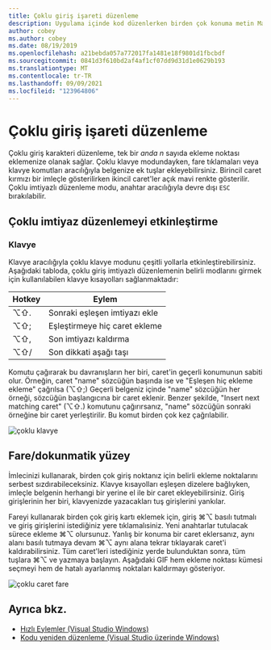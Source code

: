 ```yaml
---
title: Çoklu giriş işareti düzenleme
description: Uygulama içinde kod düzenlerken birden çok konuma metin Mac için Visual Studio.
author: cobey
ms.author: cobey
ms.date: 08/19/2019
ms.openlocfilehash: a21bebda057a772017fa1481e18f9801d1fbcbdf
ms.sourcegitcommit: 0841d3f610bd2af4af1cf07dd9d31d1e0629b193
ms.translationtype: MT
ms.contentlocale: tr-TR
ms.lasthandoff: 09/09/2021
ms.locfileid: "123964806"
---
```

# <a name="multi-caret-editing"></a>Çoklu giriş işareti düzenleme

Çoklu giriş karakteri düzenleme, tek bir _anda n_ sayıda ekleme noktası eklemenize olanak sağlar. Çoklu klavye modundayken, fare tıklamaları veya klavye komutları aracılığıyla belgenize ek tuşlar ekleyebilirsiniz. Birincil caret kırmızı bir imleçle gösterilirken ikincil caret'ler açık mavi renkte gösterilir. Çoklu imtiyazlı düzenleme modu, anahtar aracılığıyla devre dışı `ESC` bırakılabilir.

## <a name="enabling-multi-caret-editing"></a>Çoklu imtiyaz düzenlemeyi etkinleştirme

### <a name="keyboard"></a>Klavye

Klavye aracılığıyla çoklu klavye modunu çeşitli yollarla etkinleştirebilirsiniz. Aşağıdaki tabloda, çoklu giriş imtiyazlı düzenlemenin belirli modlarını girmek için kullanılabilen klavye kısayolları sağlanmaktadır:

| Hotkey  | Eylem                        | 
|---------| ------------------------------|
|  ⌥⇧.   | Sonraki eşleşen imtiyazı ekle    | 
|  ⌥⇧;   | Eşleştirmeye hiç caret ekleme | 
|  ⌥⇧,   | Son imtiyazı kaldırma             | 
|  ⌥⇧/   | Son dikkati aşağı taşı          | 

Komutu çağırarak bu davranışların her biri, caret'in geçerli konumunun sabiti olur. Örneğin, caret "name" sözcüğün başında ise ve "Eşleşen hiç ekleme ekleme" çağrılsa (⌥⇧;) Geçerli belgeniz içinde "name" sözcüğün her örneği, sözcüğün başlangıcına bir caret eklenir. Benzer şekilde, "Insert next matching caret" (⌥⇧.) komutunu çağırırsanız, "name" sözcüğün sonraki örneğine bir caret yerleştirilir. Bu komut birden çok kez çağrılabilir.

![çoklu klavye](media/multi-caret-keyboard.gif)

## <a name="mousetouchpad"></a>Fare/dokunmatik yüzey

İmlecinizi kullanarak, birden çok giriş noktanız için belirli ekleme noktalarını serbest sızdırabileceksiniz. Klavye kısayolları eşleşen dizelere bağlıyken, imleçle belgenin herhangi bir yerine el ile bir caret ekleyebilirsiniz. Giriş girişlerinin her biri, klavyenizde yazacakları tuş girişlerini yankılar.

Fareyi kullanarak birden çok giriş kartı eklemek için, giriş ⌘⌥ basılı tutmalı ve giriş girişlerini istediğiniz yere tıklamalısiniz. Yeni anahtarlar tutulacak sürece ekleme ⌘⌥ olursunuz. Yanlış bir konuma bir caret eklersanız, aynı alanı basılı tutmaya devam ⌘⌥ aynı alana tekrar tıklayarak caret'i kaldırabilirsiniz. Tüm caret'leri istediğiniz yerde bulunduktan sonra, tüm tuşlara ⌘⌥ ve yazmaya başlayın. Aşağıdaki GIF hem ekleme noktası kümesi seçmeyi hem de hatalı ayarlanmış noktaları kaldırmayı gösteriyor.

![çoklu caret fare](media/multi-caret-mouse.gif)

## <a name="see-also"></a>Ayrıca bkz.

- [Hızlı Eylemler (Visual Studio Windows)](/visualstudio/ide/quick-actions)
- [Kodu yeniden düzenleme (Visual Studio üzerinde Windows)](/visualstudio/ide/refactoring-in-visual-studio)
